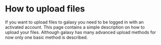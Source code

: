 # How to upload files
If you want to upload files to galaxy you need to be logged in with an activated account. This page contains a simple description on how to upload your files. Although galaxy has many advanced upload methods for now only one basic method is described. 

